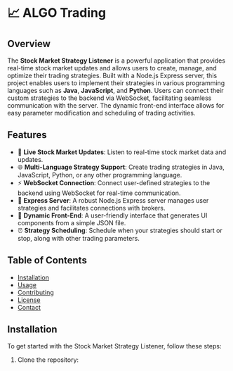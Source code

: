 # 📈 ALGO Trading

## Overview
The **Stock Market Strategy Listener** is a powerful application that provides real-time stock market updates and allows users to create, manage, and optimize their trading strategies. Built with a Node.js Express server, this project enables users to implement their strategies in various programming languages such as **Java**, **JavaScript**, and **Python**. Users can connect their custom strategies to the backend via WebSocket, facilitating seamless communication with the server. The dynamic front-end interface allows for easy parameter modification and scheduling of trading activities.

## Features
- 🔄 **Live Stock Market Updates**: Listen to real-time stock market data and updates.
- 🌐 **Multi-Language Strategy Support**: Create trading strategies in Java, JavaScript, Python, or any other programming language.
- ⚡ **WebSocket Connection**: Connect user-defined strategies to the backend using WebSocket for real-time communication.
- 🚀 **Express Server**: A robust Node.js Express server manages user strategies and facilitates connections with brokers.
- 🎨 **Dynamic Front-End**: A user-friendly interface that generates UI components from a simple JSON file.
- ⏰ **Strategy Scheduling**: Schedule when your strategies should start or stop, along with other trading parameters.

## Table of Contents
- [Installation](#installation)
- [Usage](#usage)
- [Contributing](#contributing)
- [License](#license)
- [Contact](#contact)

## Installation
To get started with the Stock Market Strategy Listener, follow these steps:

1. Clone the repository:
